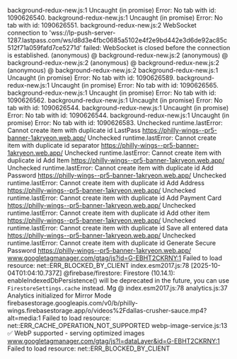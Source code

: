 background-redux-new.js:1 Uncaught (in promise) Error: No tab with id: 1090626540.
background-redux-new.js:1 Uncaught (in promise) Error: No tab with id: 1090626551.
background-redux-new.js:2 WebSocket connection to 'wss://lp-push-server-1287.lastpass.com/ws/d8d3e4fbc0685a5102e4f2e9bd442e3d6de92ac85c512f71a059fafd7ce5271d' failed: WebSocket is closed before the connection is established.
(anonymous) @ background-redux-new.js:2
(anonymous) @ background-redux-new.js:2
(anonymous) @ background-redux-new.js:2
(anonymous) @ background-redux-new.js:2
background-redux-new.js:1 Uncaught (in promise) Error: No tab with id: 1090626589.
background-redux-new.js:1 Uncaught (in promise) Error: No tab with id: 1090626565.
background-redux-new.js:1 Uncaught (in promise) Error: No tab with id: 1090626562.
background-redux-new.js:1 Uncaught (in promise) Error: No tab with id: 1090626544.
background-redux-new.js:1 Uncaught (in promise) Error: No tab with id: 1090626544.
background-redux-new.js:1 Uncaught (in promise) Error: No tab with id: 1090626583.
Unchecked runtime.lastError: Cannot create item with duplicate id LastPass https://philly-wings--pr5-banner-1akryeon.web.app/
Unchecked runtime.lastError: Cannot create item with duplicate id separator https://philly-wings--pr5-banner-1akryeon.web.app/
Unchecked runtime.lastError: Cannot create item with duplicate id Add Item https://philly-wings--pr5-banner-1akryeon.web.app/
Unchecked runtime.lastError: Cannot create item with duplicate id Add Password https://philly-wings--pr5-banner-1akryeon.web.app/
Unchecked runtime.lastError: Cannot create item with duplicate id Add Address https://philly-wings--pr5-banner-1akryeon.web.app/
Unchecked runtime.lastError: Cannot create item with duplicate id Add Payment Card https://philly-wings--pr5-banner-1akryeon.web.app/
Unchecked runtime.lastError: Cannot create item with duplicate id Add other item https://philly-wings--pr5-banner-1akryeon.web.app/
Unchecked runtime.lastError: Cannot create item with duplicate id Save all entered data https://philly-wings--pr5-banner-1akryeon.web.app/
Unchecked runtime.lastError: Cannot create item with duplicate id Generate Secure Password https://philly-wings--pr5-banner-1akryeon.web.app/
www.googletagmanager.com/gtag/js?id=G-EBHT2CKRNY:1  Failed to load resource: net::ERR_BLOCKED_BY_CLIENT
index.esm2017.js:78 [2025-10-04T01:04:10.737Z]  @firebase/firestore: Firestore (10.14.1): enableIndexedDbPersistence() will be deprecated in the future, you can use `FirestoreSettings.cache` instead.
Mg @ index.esm2017.js:78
analytics.js:37 Analytics initialized for Mirror Mode
firebasestorage.googleapis.com/v0/b/philly-wings.firebasestorage.app/o/videos%2Fdallas-crusher-sauce.mp4?alt=media:1  Failed to load resource: net::ERR_CACHE_OPERATION_NOT_SUPPORTED
webp-image-service.js:13 ✅ WebP supported - serving optimized images
www.googletagmanager.com/gtag/js?l=dataLayer&id=G-EBHT2CKRNY:1  Failed to load resource: net::ERR_BLOCKED_BY_CLIENT
